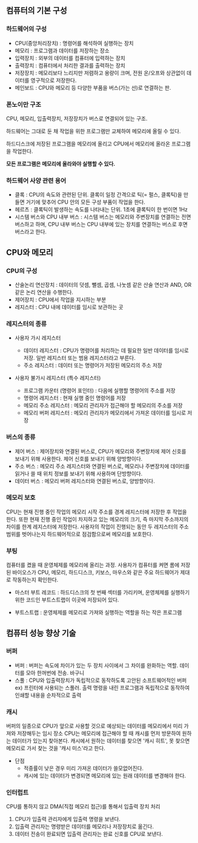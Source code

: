 ## 컴퓨터의 기본 구성

### 하드웨어의 구성

- CPU(중앙처리장치) : 명령어를 해석하여 실행하는 장치
- 메모리 : 프로그램과 데이터를 저장하는 장소
- 입력장치 : 외부의 데이터를 컴퓨터에 입력하는 장치
- 출력장치 : 컴퓨터에서 처리한 결과를 출력하는 장치
- 저장장치 : 메모리보다 느리지만 저렴하고 용량이 크며, 전원 온/오프와 상관없이 데이터를 영구적으로 저장한다.
- 메인보드 : CPU와 메모리 등 다양한 부품을 버스(가는 선)로 연결하는 판.

### 폰노이만 구조

CPU, 메모리, 입출력장치, 저장장치가 버스로 연결되어 있는 구조.

하드웨어는 그대로 둔 채 작업을 위한 프로그램만 교체하여 메모리에 올릴 수 있다.

하드디스크에 저장된 프로그램을 메모리에 올리고 CPU에서 메모리에 올라온 프로그램을 작업한다.

**모든 프로그램은 메모리에 올라와야 실행할 수 있다.**

### 하드웨어 사양 관련 용어

- 클록 : CPU의 속도와 관련된 단위. 클록이 일정 간격으로 틱(= 펄스, 클록틱)을 만들면 거기에 맞추어 CPU 안의 모든 구성 부품이 작업을 한다.
- 헤르츠 : 클록틱이 발생하는 속도를 나타내는 단위. 1초에 클록틱이 한 번이면 1Hz
- 시스템 버스와 CPU 내부 버스 : 시스템 버스는 메모리와 주변장치를 연결하는 전면 버스하고 하며, CPU 내부 버스는 CPU 내부에 있는 장치를 연결하는 버스로 후면 버스라고 한다.

## CPU와 메모리

### CPU의 구성

- 산술논리 연산장치 : 데이터의 덧셈, 뺄셈, 곱셈, 나눗셈 같은 산술 연산과 AND, OR 같은 논리 연산을 수행한다.
- 제어장치 : CPU에서 작업을 지시하는 부분
- 레지스터 : CPU 내에 데이터를 임시로 보관하는 곳

### 레지스터의 종류

- 사용자 가시 레지스터

  - 데이터 레지스터 : CPU가 명령어를 처리하는 데 필요한 일반 데이터를 임시로 저장. 일반 레지스터 또는 범용 레지스터라고 부른다.
  - 주소 레지스터 : 데이터 또는 명령어가 저장된 메모리의 주소 저장

- 사용자 불가시 레지스터 (특수 레지스터)
  - 프로그램 카운터 (명령어 포인터) : 다음에 실행할 명령어의 주소를 저장
  - 명령어 레지스터 : 현재 실행 중인 명령어를 저장
  - 메모리 주소 레지스터 : 메모리 관리자가 접근해야 할 메모리의 주소를 저장
  - 메모리 버퍼 레지스터 : 메모리 관리자가 메모리에서 가져온 데이터를 임시로 저장

### 버스의 종류

- 제어 버스 : 제어장치와 연결된 버스로, CPU가 메모리와 주변장치에 제어 신호를 보내기 위해 사용한다. 제어 신호를 보내기 위해 양방향이다.
- 주소 버스 : 메모리 주소 레지스터와 연결된 버스로, 메모리나 주변장치에 데이터를 읽거나 쓸 때 위치 정보를 보내기 위해 사용하며 단방향이다.
- 데이터 버스 : 메모리 버퍼 레지스터와 연결된 버스로, 양방향이다.

### 메모리 보호

CPU는 현재 진행 중인 작업의 메모리 시작 주소를 경계 레지스터에 저장한 후 작업을 한다.
또한 현재 진행 중인 작업이 차지하고 있는 메모리의 크기, 즉 마지막 주소까지의 차이를 한계 레지스터에 저장한다.
사용자의 작업이 진행되는 동안 두 레지스터의 주소 범위를 벗어나는지 하드웨어적으로 점검함으로써 메모리를 보호한다.

### 부팅

컴퓨터를 켰을 때 운영체제를 메모리에 올리는 과정.
사용자가 컴퓨터를 켜면 롬에 저장된 바이오스가 CPU, 메모리, 하드디스크, 키보스, 마우스와 같은 주요 하드웨어가 제대로 작동하는지 확인한다.

- 마스터 부트 레코드 : 하드디스크의 첫 번째 섹터를 가리키며, 운영체제를 실행하기 위한 코드인 부트스트랩이 이곳에 저장되어 있다.

- 부트스트랩 : 운영체제를 메모리로 가져와 실행하는 역할을 하는 작은 프로그램

## 컴퓨터 성능 향상 기술

### 버퍼

- 버퍼 : 버퍼는 속도에 차이가 있는 두 장치 사이에서 그 차이를 완화하는 역할. 데이터를 모아 한꺼번에 전송. 바구니
- 스풀 : CPU와 입출력장치가 독립적으로 동작하도록 고안된 소프트웨어적인 버퍼
  ex) 프린터에 사용되는 스풀러. 출력 명령을 내린 프로그램과 독립적으로 동작하여 인쇄할 내용을 순차적으로 출력

### 캐시

버퍼의 일종으로 CPU가 앞으로 사용할 것으로 예상되는 데이터를 메모리에서 미리 가져와 저장해두는 임시 장소
CPU는 메모리에 접근해야 할 때 캐시를 먼저 방문하여 원하는 데이터가 있는지 찾아본다.
캐시에서 원하는 데이터를 찾으면 '캐시 히트', 못 찾으면 메모리로 가서 찾는 것을 '캐시 미스'라고 한다.

- 단점
  - 적중률이 낮은 경우 미리 가져온 데이터가 쓸모없어진다.
  - 캐시에 있는 데이터가 변경되면 메모리에 있는 원래 데이터를 변경해야 한다.

### 인터럽트

CPU를 통하지 않고 DMA(직접 메모리 접근)를 통해서 입출력 장치 처리

1. CPU가 입출력 관리자에게 입출력 명령을 보낸다.
2. 입출력 관리자는 명령받은 데이터를 메모리나 저장장치로 옮긴다.
3. 데이터 전송이 완료되면 입출력 관리자는 완료 신호를 CPU로 보낸다.
